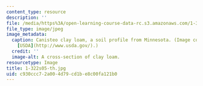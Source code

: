 ```yaml
---
content_type: resource
description: ''
file: /media/https%3A/open-learning-course-data-rc.s3.amazonaws.com/1-322-soil-behavior-spring-2005/c930ccc72a004d79cd1be8c00fa121b0_1-322s05-th.jpg
file_type: image/jpeg
image_metadata:
  caption: Canisteo clay loam, a soil profile from Minnesota. (Image courtesy of the
    [USDA](http://www.usda.gov/).)
  credit: ''
  image-alt: A cross-section of clay loam.
resourcetype: Image
title: 1-322s05-th.jpg
uid: c930ccc7-2a00-4d79-cd1b-e8c00fa121b0
---
```

